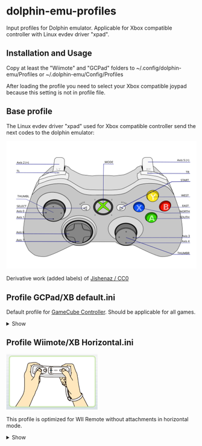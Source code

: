 # dolphin-emu-profiles
Input profiles for Dolphin emulator. Applicable for Xbox compatible controller with Linux evdev driver "xpad".

## Installation and Usage
Copy at least the "Wiimote" and "GCPad" folders to ~/.config/dolphin-emu/Profiles or ~/.dolphin-emu/Config/Profiles

After loading the profile you need to select your Xbox compatible joypad because this setting is not in profile file.

## Base profile
The Linux evdev driver "xpad" used for Xbox compatible controller send the next codes to the dolphin emulator:

![Xbox base profile](Xbox_Controller.svg)

Derivative work (added labels) of [Jishenaz / CC0](https://commons.wikimedia.org/wiki/File:Xbox_Controller.svg)

## Profile GCPad/XB default.ini
Default profile for [GameCube Controller](https://commons.wikimedia.org/wiki/File:GameCube_controller.png).
Should be applicable for all games.
<details><summary>Show</summary>

![XB_GCPad.svg](XB_GCPad.svg)

</details> 

## Profile Wiimote/XB Horizontal.ini
![Wii Horizontal](WII_Horizontal.png)

This profile is optimized for WII Remote without attachments in horizontal mode.

<details><summary>Show</summary>

![Wii Horizontal](XB_Horizontal.svg)

</details>
